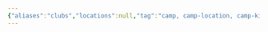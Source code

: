 ```yaml
---
{"aliases":"clubs","locations":null,"tag":"camp, camp-location, camp-kind","date":null,"dg-home":false,"dg-publish":true,"dg-pass-frontmatter":true,"permalink":"/club/","dgHomeLink":true,"dgPassFrontmatter":true}
---
```


